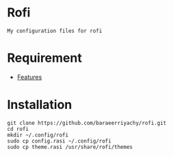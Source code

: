 # Rofi
``` 
My configuration files for rofi
```
# Requirement
 - [Features](#https://github.com/davatorium/rofi)
# Installation
```
git clone https://github.com/baraeerriyachy/rofi.git
cd rofi
mkdir ~/.config/rofi
sudo cp config.rasi ~/.config/rofi
sudo cp theme.rasi /usr/share/rofi/themes
```
